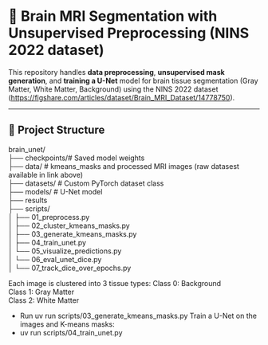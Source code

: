 # 🧠 Brain MRI Segmentation with Unsupervised Preprocessing (NINS 2022 dataset)

This repository handles **data preprocessing**, **unsupervised mask generation**, and **training a U-Net** model for brain tissue segmentation (Gray Matter, White Matter, Background) using the NINS 2022 dataset (https://figshare.com/articles/dataset/Brain_MRI_Dataset/14778750).

---

## 📂 Project Structure
brain_unet/  
├── checkpoints/# Saved model weights  
├── data/ # kmeans_masks and processed MRI images (raw datasest available in link above)  
├── datasets/ # Custom PyTorch dataset class  
├── models/ # U-Net model  
├── results  
├── scripts/  
│ ├── 01_preprocess.py  
│ ├── 02_cluster_kmeans_masks.py  
│ ├── 03_generate_kmeans_masks.py  
│ ├── 04_train_unet.py  
│ └── 05_visualize_predictions.py  
│ └── 06_eval_unet_dice.py  
│ └── 07_track_dice_over_epochs.py  

Each image is clustered into 3 tissue types:
Class 0: Background  
Class 1: Gray Matter  
Class 2: White Matter

- Run uv run scripts/03_generate_kmeans_masks.py
Train a U-Net on the images and K-means masks:
- uv run scripts/04_train_unet.py